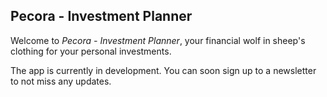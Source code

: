 ## Pecora - Investment Planner

Welcome to *Pecora - Investment Planner*, your financial wolf in sheep's clothing for your personal investments.

The app is currently in development. You can soon sign up to a newsletter to not miss any updates.
